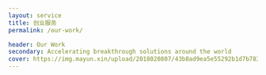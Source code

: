 ```yaml
---
layout: service
title: 创业服务
permalink: /our-work/

header: Our Work
secondary: Accelerating breakthrough solutions around the world
cover: https://img.mayun.xin/upload/2018020807/43b8ad9ea5e55292b1d7b7834de6b864.png?x-oss-process=image/resize,w_1440,limit_0/format,jpg/quality,Q_90/contrast,-80
---
```

